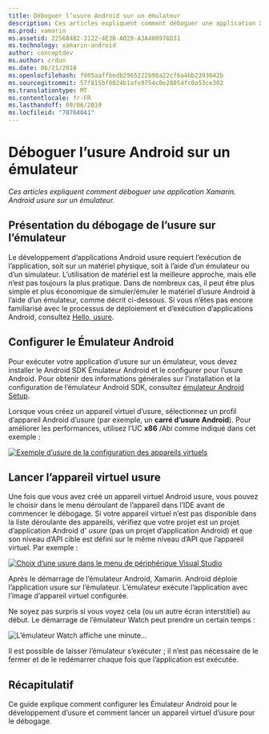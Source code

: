 ```yaml
---
title: Déboguer l’usure Android sur un émulateur
description: Ces articles expliquent comment déboguer une application Xamarin. Android usure sur un émulateur.
ms.prod: xamarin
ms.assetid: 225684B2-3122-4E3B-A028-A3A400976D31
ms.technology: xamarin-android
author: conceptdev
ms.author: crdun
ms.date: 06/21/2018
ms.openlocfilehash: f085aaffbedb2965222b98a22cf6a4bb2393642b
ms.sourcegitcommit: 57f815bf0024b1afe9754c0e28054fc0a53ce302
ms.translationtype: MT
ms.contentlocale: fr-FR
ms.lasthandoff: 09/06/2019
ms.locfileid: "70764041"
---
```

# <a name="debug-android-wear-on-an-emulator"></a>Déboguer l’usure Android sur un émulateur

_Ces articles expliquent comment déboguer une application Xamarin. Android usure sur un émulateur._

## <a name="debug-wear-on-emulator-overview"></a>Présentation du débogage de l’usure sur l’émulateur

Le développement d’applications Android usure requiert l’exécution de l’application, soit sur un matériel physique, soit à l’aide d’un émulateur ou d’un simulateur. L’utilisation de matériel est la meilleure approche, mais elle n’est pas toujours la plus pratique. Dans de nombreux cas, il peut être plus simple et plus économique de simuler/émuler le matériel d’usure Android à l’aide d’un émulateur, comme décrit ci-dessous. Si vous n’êtes pas encore familiarisé avec le processus de déploiement et d’exécution d’applications Android, consultez [Hello, usure](~/android/wear/get-started/hello-wear.md).

## <a name="configure-the-android-emulator"></a>Configurer le Émulateur Android

Pour exécuter votre application d’usure sur un émulateur, vous devez installer le Android SDK Émulateur Android et le configurer pour l’usure Android. Pour obtenir des informations générales sur l’installation et la configuration de l’émulateur Android SDK, consultez [émulateur Android Setup](~/android/get-started/installation/android-emulator/index.md).

Lorsque vous créez un appareil virtuel d’usure, sélectionnez un profil d’appareil Android d’usure (par exemple, un **carré d’usure Android**). Pour améliorer les performances, utilisez l’UC **x86** /Abi comme indiqué dans cet exemple :

[![Exemple d’usure de la configuration des appareils virtuels](debug-on-emulator-images/01-wear-avd-example-sml.png)](debug-on-emulator-images/01-wear-avd-example.png#lightbox)

## <a name="launch-the-wear-virtual-device"></a>Lancer l’appareil virtuel usure 

Une fois que vous avez créé un appareil virtuel Android usure, vous pouvez le choisir dans le menu déroulant de l’appareil dans l’IDE avant de commencer le débogage. Si votre appareil virtuel n’est pas disponible dans la liste déroulante des appareils, vérifiez que votre projet est un projet d’application Android d' *usure* (pas un projet d’application Android) et que son niveau d’API cible est défini sur le même niveau d’API que l’appareil virtuel. Par exemple :

[![Choix d’une usure dans le menu de périphérique Visual Studio](debug-on-emulator-images/vs/choose-wear-sim.png)](debug-on-emulator-images/vs/choose-wear-sim.png#lightbox)

Après le démarrage de l’émulateur Android, Xamarin. Android déploie l’application usure sur l’émulateur. L’émulateur exécute l’application avec l’image d’appareil virtuel configurée.

Ne soyez pas surpris si vous voyez cela (ou un autre écran interstitiel) au début. Le démarrage de l’émulateur Watch peut prendre un certain temps : 

![L’émulateur Watch affiche une minute...](debug-on-emulator-images/please-wait.png)

Il est possible de laisser l’émulateur s’exécuter ; il n’est pas nécessaire de le fermer et de le redémarrer chaque fois que l’application est exécutée.

## <a name="summary"></a>Récapitulatif

Ce guide explique comment configurer les Émulateur Android pour le développement d’usure et comment lancer un appareil virtuel d’usure pour le débogage.
